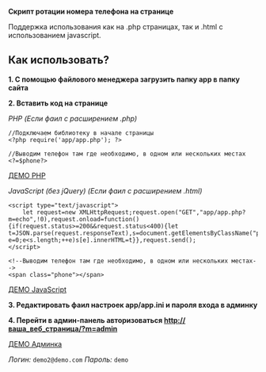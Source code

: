 
**Скрипт ротации номера телефона на странице**

Поддержка использования как на .php страницах, так и .html c использованием javascript.

## Как использовать?

__1. C помощью файлового менеджера загрузить папку app в папку сайта__

__2. Вставить код на странице__

*PHP (Если фаил с расширением .php)*
```
//Подключаем библиотеку в начале страницы
<?php require('app/app.php'); ?>
```
```
//Выводим телефон там где необходимо, в одном или нескольких местах
<?=$phone?>
```
[ДЕМО PHP](http://debug.ivanov.site/rotate/index.php)



*JavaScript (без jQuery) (Если фаил с расширением .html)*
```
<script type="text/javascript">
    let request=new XMLHttpRequest;request.open("GET","app/app.php?m=echo",!0),request.onload=function(){if(request.status>=200&&request.status<400){let t=JSON.parse(request.responseText),s=document.getElementsByClassName("phone");for(var e=0;e<s.length;++e)s[e].innerHTML=t}},request.send();
</script>
```
```
<!--Выводим телефон там где необходимо, в одном или нескольких местах-->
<span class="phone"></span>
```

[ДЕМО JavaScript](http://debug.ivanov.site/rotate/index.html)

__3. Редактировать фаил настроек app/app.ini и пароля входа в админку__

__4. Перейти в админ-панель авторизоваться  [http://ваша_веб_страница/?m=admin](http://ваш-сайт/ваша-страница/?m=admin)__

[ДЕМО Админка](http://debug.ivanov.site/rotate/?m=admin)

*Логин:* ``` demo2@demo.com ```
*Пароль:* ``` demo ```